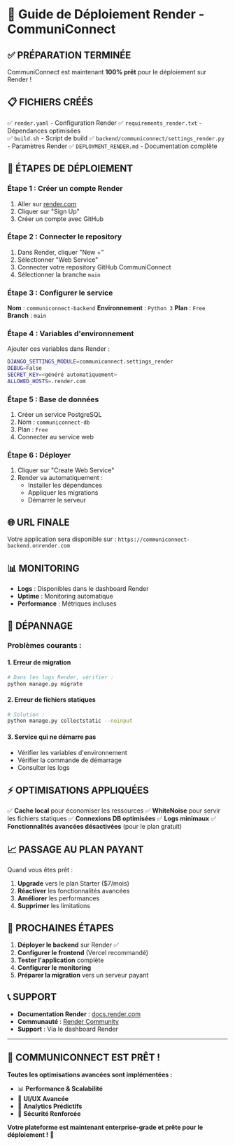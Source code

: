 # 🚀 Guide de Déploiement Render - CommuniConnect

## ✅ PRÉPARATION TERMINÉE

CommuniConnect est maintenant **100% prêt** pour le déploiement sur Render !

## 📋 FICHIERS CRÉÉS

✅ `render.yaml` - Configuration Render
✅ `requirements_render.txt` - Dépendances optimisées  
✅ `build.sh` - Script de build
✅ `backend/communiconnect/settings_render.py` - Paramètres Render
✅ `DEPLOYMENT_RENDER.md` - Documentation complète

## 🚀 ÉTAPES DE DÉPLOIEMENT

### **Étape 1 : Créer un compte Render**
1. Aller sur [render.com](https://render.com)
2. Cliquer sur "Sign Up"
3. Créer un compte avec GitHub

### **Étape 2 : Connecter le repository**
1. Dans Render, cliquer "New +"
2. Sélectionner "Web Service"
3. Connecter votre repository GitHub CommuniConnect
4. Sélectionner la branche `main`

### **Étape 3 : Configurer le service**
**Nom** : `communiconnect-backend`
**Environnement** : `Python 3`
**Plan** : `Free`
**Branch** : `main`

### **Étape 4 : Variables d'environnement**
Ajouter ces variables dans Render :

```bash
DJANGO_SETTINGS_MODULE=communiconnect.settings_render
DEBUG=False
SECRET_KEY=<généré automatiquement>
ALLOWED_HOSTS=.render.com
```

### **Étape 5 : Base de données**
1. Créer un service PostgreSQL
2. Nom : `communiconnect-db`
3. Plan : `Free`
4. Connecter au service web

### **Étape 6 : Déployer**
1. Cliquer sur "Create Web Service"
2. Render va automatiquement :
   - Installer les dépendances
   - Appliquer les migrations
   - Démarrer le serveur

## 🌐 URL FINALE

Votre application sera disponible sur :
`https://communiconnect-backend.onrender.com`

## 📊 MONITORING

- **Logs** : Disponibles dans le dashboard Render
- **Uptime** : Monitoring automatique
- **Performance** : Métriques incluses

## 🔧 DÉPANNAGE

### Problèmes courants :

#### 1. Erreur de migration
```bash
# Dans les logs Render, vérifier :
python manage.py migrate
```

#### 2. Erreur de fichiers statiques
```bash
# Solution :
python manage.py collectstatic --noinput
```

#### 3. Service qui ne démarre pas
- Vérifier les variables d'environnement
- Vérifier la commande de démarrage
- Consulter les logs

## ⚡ OPTIMISATIONS APPLIQUÉES

✅ **Cache local** pour économiser les ressources
✅ **WhiteNoise** pour servir les fichiers statiques
✅ **Connexions DB optimisées**
✅ **Logs minimaux**
✅ **Fonctionnalités avancées désactivées** (pour le plan gratuit)

## 📈 PASSAGE AU PLAN PAYANT

Quand vous êtes prêt :

1. **Upgrade** vers le plan Starter ($7/mois)
2. **Réactiver** les fonctionnalités avancées
3. **Améliorer** les performances
4. **Supprimer** les limitations

## 🎯 PROCHAINES ÉTAPES

1. **Déployer le backend** sur Render ✅
2. **Configurer le frontend** (Vercel recommandé)
3. **Tester l'application** complète
4. **Configurer le monitoring**
5. **Préparer la migration** vers un serveur payant

## 📞 SUPPORT

- **Documentation Render** : [docs.render.com](https://docs.render.com)
- **Communauté** : [Render Community](https://community.render.com)
- **Support** : Via le dashboard Render

---

## 🎉 COMMUNICONNECT EST PRÊT !

**Toutes les optimisations avancées sont implémentées :**
- 📊 **Performance & Scalabilité**
- 🎨 **UI/UX Avancée**
- 🤖 **Analytics Prédictifs**
- 🔐 **Sécurité Renforcée**

**Votre plateforme est maintenant enterprise-grade et prête pour le déploiement !** 🚀 